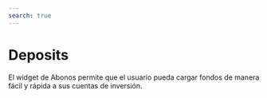 ```yaml
---
search: true
---
```


# Deposits

El widget de Abonos permite que el usuario pueda cargar fondos de manera fácil y rápida a sus cuentas de inversión.

<iframe id="widgetFrameDepositsEN" src="https://widgets.modyo.com/inversiones/depositos" width="100%" frameBorder="0"  style="visibility:hidden;overflow:auto;margin-top:20px;"/>

| Funcionalidad | Descripción                                                                                                       |
|---------------|-------------------------------------------------------------------------------------------------------------------|
| Abonar        | Permite abonar fondos a una cuenta de inversión utilizando botones de pago de diferentes instituciones bancarias. |

<script>

  export default {
    mounted() {

      function setIframeHeightCO(id, ht) {
          var ifrm = document.getElementById(id);
          if(ifrm) {
            ifrm.style.visibility = 'hidden';
            // some IE versions need a bit added or scrollbar appears
            ifrm.style.height = ht + 4 + "px";
            ifrm.style.visibility = 'visible';
          }
      }


      // iframed document sends its height using postMessage
      function handleDocHeightMsg(e) {
          // check origin
          if ( e.origin === 'https://widgets.modyo.com' ) {
              // parse data
              var data = JSON.parse( e.data );

              console.log('data:', data)
              // check data object
              if ( data['docHeight'] ) {
                  setIframeHeightCO( 'widgetFrameDepositsEN', data['docHeight'] );
              } else {
                  setIframeHeightCO( 'widgetFrameAccountEN', 700 );
              }
          }
      }

      // assign message handler
      if ( window.addEventListener ) {
          window.addEventListener('message', handleDocHeightMsg, false);
      }
    }
  }

</script>
